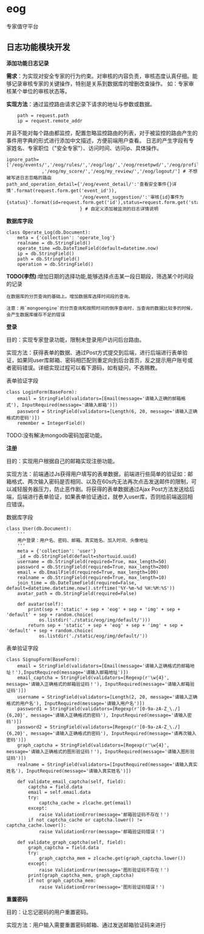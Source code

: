 # eog
专家值守平台

## 日志功能模块开发

**添加功能日志记录**

**需求**：为实现对安全专家的行为约束。对审核的内容负责，审核态度认真仔细。能够记录审核专家的关键操作，特别是关系到数据库的增删改查操作。
如：专家审核某个单位的审核状态等。

**实现方法**：通过监控路由请求记录下请求的地址与参数或数据。
```angular2html
    path = request.path
    ip = request.remote_addr
```
并且不能对每个路由都监控，配置忽略监控路由的列表，对于被监控的路由产生的事件用字典的形式进行添加中文描述，方便前端用户查看。
日志的产生字段有专家姓名、专家职位（"安全专家"）、访问时间、访问ip、具体操作。
```angular2html
ignore_path=['/eog/events/','/eog/rules/','/eog/log/','/eog/resetpwd/','/eog/profile/','/eog/my_log/','/eog/','/eog/danger_event/','/eog/review_event/'
             ,'/eog/my_score/','/eog/my_review/','/eog/logout/'] # 不想被写进日志忽略的路由
path_and_operation_detail={'/eog/event_detail/':'查看安全事件{}详情'.format(request.form.get('event_id')),
                           '/eog/event_suggestion/':'审核{id}事件为{status}'.format(id=request.form.get('id'),status=request.form.get('status'))
                           } # 自定义添加被监测的日志详情说明
```

**数据库字段**

```angular2html
class Operate_Log(db.Document):
    meta = {'collection': 'operate_log'}
    realname = db.StringField()
    operate_time =db.DateTimeField(default=datetime.now)
    ip = db.StringField()
    path = db.StringField()
    operation = db.StringField()

```
**TODO(李然)**:增加日期的选择功能,能够选择点击某一段日期段，筛选某个时间段的记录

```angular2html
在数据库的分页查询的基础上。增加数据库选择时间段的查询。

注意：用`mongoengine`的分页查询和按照时间的倒序查询时，当查询的数据比较多的时候，会产生数据库缓存不足的错误
```
**登录**

目的：实现专家登录功能，限制未登录用户访问后台路由。


实现方法：获得表单的数据、通过Post方式提交到后端，进行后端进行表单验证，如果同user库邮箱、密码相匹配则重定向到后台首页，反之提示用户账号或者密码错误。详细实现过程可以看下源码，如有疑问，不吝赐教。


表单验证字段

````angular2html
class LoginForm(BaseForm):
    email = StringField(validators=[Email(message='请输入正确的邮箱格式'), InputRequired(message='请输入邮箱')])
    password = StringField(validators=[Length(6, 20, message='请输入正确格式的密码')])
    remember = IntegerField()
````

TODO:没有解决mongodb密码加密功能。

**注册**


目的：实现用户根据自己的邮箱实现注册功能。

实现方法：前端通过Js获得用户填写的表单数据，前端进行些简单的验证如：邮箱格式、两次输入密码是否相同、以及在60s内无法再次点击发送邮件的限制，可以减轻服务器压力，防止恶作剧。将获得的表单数据通过Ajax Post方法发送给后端，后端进行表单验证，如果表单验证通过，就参入user库，否则给前端返回相应错误。

数据库字段

```angular2html
class User(db.Document):
    '''
    用户登录：用户名、密码、邮箱、真实姓名、加入时间、头像地址
    '''
    meta = {'collection': 'user'}
    _id = db.StringField(default=shortuuid.uuid)
    username = db.StringField(required=True, max_length=50)
    password = db.StringField(required=True, max_length=200)
    email = db.EmailField(required=True, max_length=100)
    realname = db.StringField(required=True, max_length=10)
    join_time = db.DateTimeField(required=False, default=datetime.datetime.now().strftime('%Y-%m-%d %H:%M:%S'))
    avatar_path = db.StringField(required=False)

    def avatar(self):
        print(sep + 'static' + sep + 'eog' + sep + 'img' + sep + 'default' + sep + random.choice(
            os.listdir('./static/eog/img/default/')))
        return sep + 'static' + sep + 'eog' + sep + 'img' + sep + 'default' + sep + random.choice(
            os.listdir('./static/eog/img/default/'))
```

表单验证字段
````angular2html
class SignupForm(BaseForm):
    email = StringField(validators=[Email(message='请输入正确格式的邮箱地址！'),InputRequired(message='请输入邮箱地址')])
    email_captcha = StringField(validators=[Regexp(r'\w{4}', message='请输入正确格式的邮箱验证码！'), InputRequired(message='请输入邮箱验证码')])
    username = StringField(validators=[Length(2, 20, message='请输入正确格式的用户名'), InputRequired(message='请输入用户名')])
    password1 = StringField(validators=[Regexp(r'[0-9a-zA-Z_\./]{6,20}', message='请输入正确格式的密码'), InputRequired(message='请输入密码')])
    password2 = StringField(validators=[Regexp(r'[0-9a-zA-Z_\./]{6,20}', message='请输入正确格式的密码'), InputRequired(message='请再次输入密码')])
    graph_captcha = StringField(validators=[Regexp(r'\w{4}', message='请输入正确格式的图形验证码！'), InputRequired(message='请输入图形验证码')])
    realname = StringField(validators=[InputRequired(message='请输入真实姓名'), InputRequired(message='请输入真实姓名')])

    def validate_email_captcha(self, field):
        captcha = field.data
        email = self.email.data
        try:
            captcha_cache = zlcache.get(email)
        except:
            raise ValidationError(message='邮箱验证码不存在！')
        if not captcha_cache or captcha.lower() != captcha_cache.lower():
            raise ValidationError(message='邮箱验证码错误！')

    def validate_graph_captcha(self, field):
        graph_captcha = field.data
        try:
            graph_captcha_mem = zlcache.get(graph_captcha.lower())
        except:
            raise ValidationError(message='图形验证码不存在！')
        print(graph_captcha_mem, graph_captcha)
        if not graph_captcha_mem:
            raise ValidationError(message='图形验证码错误！')
````


**重置密码**

目的：让忘记密码的用户重置密码。

实现方法：用户输入需要重置密码邮箱、通过发送邮箱验证码来进行



